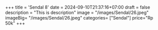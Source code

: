 +++
title = 'Sendal 8'
date = 2024-09-10T21:37:16+07:00
draft = false
description = "This is description"
image = "/images/Sendal/26.jpeg"
imageBig= "/images/Sendal/26.jpeg"
categories= ["Sendal"]
price="Rp 50k"
+++

